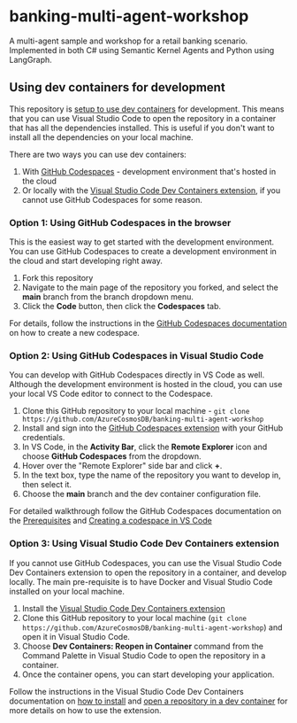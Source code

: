 # banking-multi-agent-workshop
A multi-agent sample and workshop for a retail banking scenario. Implemented in both C# using Semantic Kernel Agents and Python using LangGraph. 

## Using dev containers for development

This repository is [setup to use dev containers](./.devcontainer/devcontainer.json) for development. This means that you can use Visual Studio Code to open the repository in a container that has all the dependencies installed. This is useful if you don't want to install all the dependencies on your local machine.

There are two ways you can use dev containers:

1. With [GitHub Codespaces](https://docs.github.com/en/codespaces/overview) - development environment that's hosted in the cloud
2. Or locally with the [Visual Studio Code Dev Containers extension](https://code.visualstudio.com/docs/devcontainers/containers), if you cannot use GitHub Codespaces for some reason.

### Option 1: Using GitHub Codespaces in the browser

This is the easiest way to get started with the development environment. You can use GitHub Codespaces to create a development environment in the cloud and start developing right away.

1. Fork this repository
2. Navigate to the main page of the repository you forked, and select the **main** branch from the branch dropdown menu.
3. Click the  **Code** button, then click the **Codespaces** tab.

For details, follow the instructions in the [GitHub Codespaces documentation](https://docs.github.com/en/codespaces/developing-in-a-codespace/creating-a-codespace-for-a-repository#creating-a-codespace-for-a-repository) on how to create a new codespace.

### Option 2: Using GitHub Codespaces in Visual Studio Code

You can develop with GitHub Codespaces directly in VS Code as well. Although the development environment is hosted in the cloud, you can use your local VS Code editor to connect to the Codespace.

1. Clone this GitHub repository to your local machine - `git clone https://github.com/AzureCosmosDB/banking-multi-agent-workshop`
2. Install and sign into the [GitHub Codespaces extension](https://marketplace.visualstudio.com/items?itemName=GitHub.codespaces) with your GitHub credentials.
3. In VS Code, in the **Activity Bar**, click the **Remote Explorer** icon and choose **GitHub Codespaces** from the dropdown.
4. Hover over the "Remote Explorer" side bar and click **+**.
5. In the text box, type the name of the repository you want to develop in, then select it.
6. Choose the **main** branch and the dev container configuration file.

For detailed walkthrough follow the GitHub Codespaces documentation on the [Prerequisites](https://github.com/AzureCosmosDB/banking-multi-agent-workshop) and [Creating a codespace in VS Code](https://docs.github.com/en/codespaces/developing-in-a-codespace/using-github-codespaces-in-visual-studio-code#creating-a-codespace-in-vs-code)    

### Option 3: Using Visual Studio Code Dev Containers extension

If you cannot use GitHub Codespaces, you can use the Visual Studio Code Dev Containers extension to open the repository in a container, and develop locally. The main pre-requisite is to have Docker and Visual Studio Code installed on your local machine.

1. Install the [Visual Studio Code Dev Containers extension](https://marketplace.visualstudio.com/items?itemName=ms-vscode-remote.remote-containers)
2. Clone this GitHub repository to your local machine (`git clone https://github.com/AzureCosmosDB/banking-multi-agent-workshop`) and open it in Visual Studio Code.
3. Choose **Dev Containers: Reopen in Container** command from the Command Palette in Visual Studio Code to open the repository in a container.
4. Once the container opens, you can start developing your application.

Follow the instructions in the Visual Studio Code Dev Containers documentation on [how to install](https://code.visualstudio.com/docs/devcontainers/containers#_installation) and [open a repository in a dev container](https://code.visualstudio.com/docs/devcontainers/create-dev-container#_create-a-devcontainerjson-file) for more details on how to use the extension.